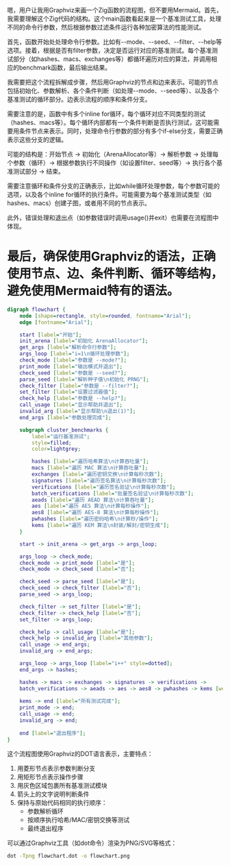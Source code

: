 嗯，用户让我用Graphviz来画一个Zig函数的流程图，但不要用Mermaid。首先，我需要理解这个Zig代码的结构。这个main函数看起来是一个基准测试工具，处理不同的命令行参数，然后根据参数过滤条件运行各种加密算法的性能测试。

首先，函数开始处处理命令行参数。比如有--mode、--seed、--filter、--help等选项。接着，根据是否有filter参数，决定是否运行对应的基准测试。每个基准测试部分（如hashes、macs、exchanges等）都循环遍历对应的算法，并调用相应的benchmark函数，最后输出结果。

我需要把这个流程拆解成步骤，然后用Graphviz的节点和边来表示。可能的节点包括初始化、参数解析、各个条件判断（如处理--mode、--seed等）、以及各个基准测试的循环部分。边表示流程的顺序和条件分支。

需要注意的是，函数中有多个inline for循环，每个循环对应不同类型的测试（hashes、macs等）。每个循环内部都有一个条件判断是否执行测试，这可能需要用条件节点来表示。同时，处理命令行参数的部分有多个if-else分支，需要正确表示这些分支的逻辑。

可能的结构是：开始节点 -> 初始化（ArenaAllocator等）-> 解析参数 -> 处理每个参数（循环）-> 根据参数执行不同操作（如设置filter、seed等）-> 执行各个基准测试部分 -> 结束。

需要注意循环和条件分支的正确表示，比如while循环处理参数，每个参数可能的选项，以及各个inline for循环的执行条件。可能需要为每个基准测试类型（如hashes、macs）创建子图，或者用不同的节点表示。

此外，错误处理和退出点（如参数错误时调用usage()并exit）也需要在流程图中体现。

最后，确保使用Graphviz的语法，正确使用节点、边、条件判断、循环等结构，避免使用Mermaid特有的语法。
================================================
```dot
digraph flowchart {
    node [shape=rectangle, style=rounded, fontname="Arial"];
    edge [fontname="Arial"];

    start [label="开始"];
    init_arena [label="初始化 ArenaAllocator"];
    get_args [label="解析命令行参数"];
    args_loop [label="i=1\n循环处理参数"];
    check_mode [label="参数是 --mode?"];
    print_mode [label="输出模式并退出"];
    check_seed [label="参数是 --seed?"];
    parse_seed [label="解析种子值\n初始化 PRNG"];
    check_filter [label="参数是 --filter?"];
    set_filter [label="设置过滤器值"];
    check_help [label="参数是 --help?"];
    call_usage [label="显示帮助并退出"];
    invalid_arg [label="显示帮助\n退出(1)"];
    end_args [label="参数处理完成"];

    subgraph cluster_benchmarks {
        label="运行基准测试";
        style=filled;
        color=lightgrey;

        hashes [label="遍历哈希算法\n计算吞吐量"];
        macs [label="遍历 MAC 算法\n计算吞吐量"];
        exchanges [label="遍历密钥交换\n计算每秒次数"];
        signatures [label="遍历签名算法\n计算每秒次数"];
        verifications [label="遍历签名验证\n计算每秒次数"];
        batch_verifications [label="批量签名验证\n计算每秒次数"];
        aeads [label="遍历 AEAD 算法\n计算吞吐量"];
        aes [label="遍历 AES 算法\n计算每秒操作"];
        aes8 [label="遍历 AES-8 算法\n计算每秒操作"];
        pwhashes [label="遍历密码哈希\n计算秒/操作"];
        kems [label="遍历 KEM 算法\n封装/解封/密钥生成"];
    }

    start -> init_arena -> get_args -> args_loop;

    args_loop -> check_mode;
    check_mode -> print_mode [label="是"];
    check_mode -> check_seed [label="否"];

    check_seed -> parse_seed [label="是"];
    check_seed -> check_filter [label="否"];
    parse_seed -> args_loop;

    check_filter -> set_filter [label="是"];
    check_filter -> check_help [label="否"];
    set_filter -> args_loop;

    check_help -> call_usage [label="是"];
    check_help -> invalid_arg [label="其他参数"];
    call_usage -> end_args;
    invalid_arg -> end_args;

    args_loop -> args_loop [label="i++" style=dotted];
    end_args -> hashes;

    hashes -> macs -> exchanges -> signatures -> verifications ->
    batch_verifications -> aeads -> aes -> aes8 -> pwhashes -> kems [weight=2];
    
    kems -> end [label="所有测试完成"];
    print_mode -> end;
    call_usage -> end;
    invalid_arg -> end;
    
    end [label="退出程序"];
}
```

这个流程图使用Graphviz的DOT语言表示，主要特点：

1. 用菱形节点表示参数判断分支
2. 用矩形节点表示操作步骤
3. 用灰色区域包裹所有基准测试模块
4. 箭头上的文字说明判断条件
5. 保持与原始代码相同的执行顺序：
   - 参数解析循环
   - 按顺序执行哈希/MAC/密钥交换等测试
   - 最终退出程序

可以通过Graphviz工具（如dot命令）渲染为PNG/SVG等格式：
```bash
dot -Tpng flowchart.dot -o flowchart.png
```